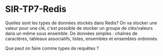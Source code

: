# SIR-TP7-Redis

Quelles sont les types de données stockés dans Redis? 
  On va stocker une valeur pour une clé, c'est possible de stocker un groupe de clés/valeurs dans un même sous ensemble.
  De données simples : chaînes de caractères, tableaux associatifs, listes, ensembles et ensembles ordonnés.

Que peut on faire comme types de requêtes ?
